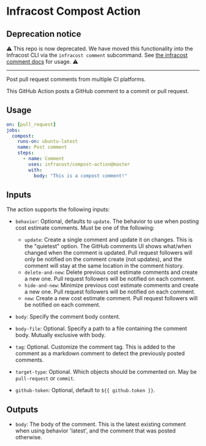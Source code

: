 # Infracost Compost Action


## Deprecation notice

⚠️ This repo is now deprecated. We have moved this functionality into the Infracost CLI via the `infracost comment` subcommand. See [the infracost comment docs](https://www.infracost.io/docs/features/cli_commands/#comment-on-pull-requests) for usage. ⚠️

---

Post pull request comments from multiple CI platforms.

This GitHub Action posts a GitHub comment to a commit or pull request.

## Usage

```yaml
on: [pull_request]
jobs:
  compost:
    runs-on: ubuntu-latest
    name: Post comment
    steps:
      - name: Comment
        uses: infracost/compost-action@master
        with: 
          body: "This is a compost comment!"
```

## Inputs

The action supports the following inputs:

- `behavior`: Optional, defaults to `update`. The behavior to use when posting cost estimate comments. Must be one of the following:  
  - `update`: Create a single comment and update it on changes. This is the "quietest" option. The GitHub comments UI shows what/when changed when the comment is updated. Pull request followers will only be notified on the comment create (not updates), and the comment will stay at the same location in the comment history.
  - `delete-and-new`: Delete previous cost estimate comments and create a new one. Pull request followers will be notified on each comment.
  - `hide-and-new`: Minimize previous cost estimate comments and create a new one. Pull request followers will be notified on each comment.
  - `new`: Create a new cost estimate comment. Pull request followers will be notified on each comment.

- `body`: Specify the comment body content.

- `body-file`: Optional. Specify a path to a file containing the comment body. Mutually exclusive with body.

- `tag`: Optional. Customize the comment tag. This is added to the comment as a markdown comment to detect the previously posted comments.

- `target-type`: Optional. Which objects should be commented on. May be `pull-request` or `commit`.

- `github-token`: Optional, default to `${{ github.token }}`.

## Outputs

- `body`: The body of the comment. This is the latest existing comment when using behavior 'latest', and the comment that was posted otherwise.

